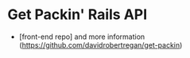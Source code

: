# Get Packin' Rails API

- [front-end repo] and more information (https://github.com/davidrobertregan/get-packin)
